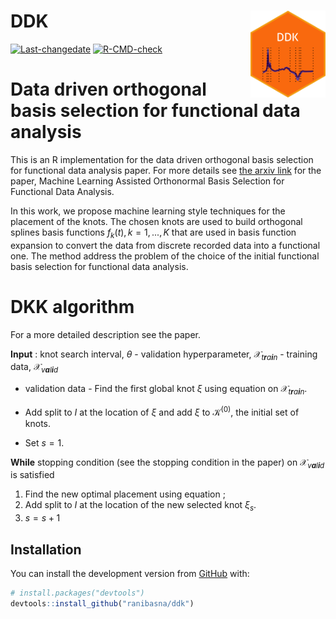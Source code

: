 






# DDK <a href='https://github.com/ranibasna/ddk/'><img src='man/figures/logo.png' align="right" height="139" /></a>

<!-- badges: start -->

[![Last-changedate](https://img.shields.io/badge/last%20change-2021--09--15-brightgreen.svg)](/commits/master)
[![R-CMD-check](https://github.com/ranibasna/ddk/workflows/R-CMD-check/badge.svg)](https://github.com/ranibasna/ddk/actions)
<!-- badges: end -->

# Data driven orthogonal basis selection for functional data analysis

<!-- You'll still need to render `README.Rmd` regularly, to keep `README.md` up-to-date. `devtools::build_readme()` is handy for this. You could also use GitHub Actions to re-render `README.Rmd` every time you push. An example workflow can be found here: <https://github.com/r-lib/actions/tree/master/examples>. -->
<!-- In that case, don't forget to commit and push the resulting figure files, so they display on GitHub and CRAN. -->

This is an R implementation for the data driven orthogonal basis
selection for functional data analysis paper. For more details see [the
arxiv link](https://arxiv.org/pdf/2103.07453.pdf) for the paper, Machine
Learning Assisted Orthonormal Basis Selection for Functional Data
Analysis.

In this work, we propose machine learning style techniques for the
placement of the knots. The chosen knots are used to build orthogonal
splines basis functions *f*<sub>*k*</sub>(*t*), *k* = 1, ..., *K* that
are used in basis function expansion to convert the data from discrete
recorded data into a functional one. The method address the problem of
the choice of the initial functional basis selection for functional data
analysis.

# DKK algorithm

For a more detailed description see the paper.

**Input** : knot search interval, *θ* - validation hyperparameter,
𝒳<sub>*t**r**a**i**n*</sub> - training data, 𝒳<sub>*v**a**l**i**d*</sub>
- validation data - Find the first global knot *ξ* using equation on
𝒳<sub>*t**r**a**i**n*</sub>.

-   Add split to *I* at the location of *ξ* and add *ξ* to
    𝒦<sup>(0)</sup>, the initial set of knots.

-   Set *s* = 1.

**While** stopping condition (see the stopping condition in the paper)
on 𝒳<sub>*v**a**l**i**d*</sub> is satisfied

1.  Find the new optimal placement using equation ;
2.  Add split to *I* at the location of the new selected knot
    *ξ*<sub>*s*</sub>.
3.  *s* = *s* + 1

## Installation

You can install the development version from
[GitHub](https://github.com/ranibasna/ddk) with:

``` r
# install.packages("devtools")
devtools::install_github("ranibasna/ddk")
```

